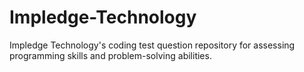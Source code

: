 # Impledge-Technology
Impledge Technology's coding test question repository for assessing programming skills and problem-solving abilities.
